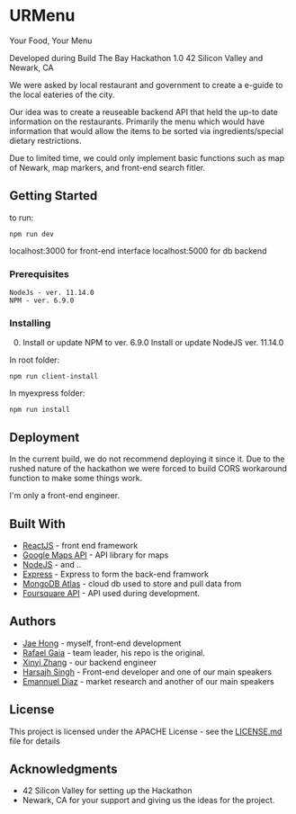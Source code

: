 # URMenu

Your Food, Your Menu

Developed during Build The Bay Hackathon 1.0 
42 Silicon Valley and Newark, CA

We were asked by local restaurant and government to create a e-guide to the local eateries
of the city. 

Our idea was to create a reuseable backend API that held the
up-to date information on the restaurants. 
Primarily the menu which would have information that would allow 
the items to be sorted via ingredients/special dietary restrictions.

Due to limited time, we could only implement basic functions such
as map of Newark, map markers, and front-end search fitler.

## Getting Started

to run:
```
npm run dev 
```
localhost:3000 for front-end interface
localhost:5000 for db backend

### Prerequisites

```
NodeJs - ver. 11.14.0 
NPM - ver. 6.9.0
```



### Installing

0. Install or update NPM to ver. 6.9.0 
Install or update NodeJS ver. 11.14.0

In root folder:
```
npm run client-install 
```

In myexpress folder:
```
npm run install 
```

## Deployment

In the current build, we do not recommend deploying it since it.
Due to the rushed nature of the hackathon we were forced to build 
CORS workaround function to make some things work. 

I'm only a front-end engineer.

## Built With

* [ReactJS](https://reactjs.org/) - front end framework
* [Google Maps API](https://developers.google.com/maps/documentation/) - API library for maps
* [NodeJS](https://nodejs.org) - and ..
* [Express](https://expressjs.com/) - Express to form the back-end framwork
* [MongoDB Atlas](https://www.mongodb.com/cloud/atlas) - cloud db used to store and pull data from
* [Foursquare API](https://developer.foursquare.com/) - API used during development.

## Authors
* [Jae Hong](https://github.com/jahongOf1) - myself, front-end development
* [Rafael Gaia](https://github.com/rafagaia) - team leader, his repo is the original.
* [Xinyi Zhang](https://github.com/XxZhang2017) - our backend engineer
* [Harsajh Singh](https://github.com/Hsingh209) - Front-end developer and one of our main speakers
* [Emannuel Diaz](https://github.com/diazmanne) - market research and another of our main speakers

## License

This project is licensed under the APACHE License - see the [LICENSE.md](LICENSE.md) file for details

## Acknowledgments

* 42 Silicon Valley for setting up the Hackathon
* Newark, CA for your support and giving us the ideas for the project.

